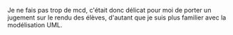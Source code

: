 Je ne fais pas trop de mcd, c'était donc délicat pour moi de porter un jugement sur le rendu des élèves, d'autant que je suis plus familier avec la modélisation UML.